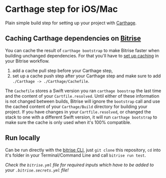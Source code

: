 # Carthage step for iOS/Mac

Plain simple build step for setting up your project with [Carthage](https://github.com/Carthage/Carthage).

## Caching Carthage dependencies on [Bitrise](https://www.bitrise.io)

You can cache the result of `carthage bootstrap` to make Bitrise faster when building unchanged dependencies. For that you'll have to [set up caching](http://devcenter.bitrise.io/docs/using-the-build-cache#section-setup) in your Bitrise workflow.

1. add a cache pull step before your Carthage step,
2. set up a cache push step after your Carthage step and make sure to add `./Carthage -> ./Carthage/Cachefile`.

The `Cachefile` stores a Swift version you ran `carthage boostrap` the last time and the content of your `Cartfile.resolved`. Until either of these information is not changed between builds, Bitrise will ignore the `bootstrap` call and use the cached content of your `Carthage/Build` directory for building your project. If you have changes in your `Cartfile.resolved`, or changed the stack to one with a different Swift version, it will run `carthage bootstrap` to make sure the cache is only used when it's 100% compatible.

## Run locally

Can be run directly with the [bitrise CLI](https://github.com/bitrise-io/bitrise),
just `git clone` this repository, `cd` into it's folder in your Terminal/Command Line
and call `bitrise run test`.

*Check the `bitrise.yml` file for required inputs which have to be
added to your `.bitrise.secrets.yml` file!*
